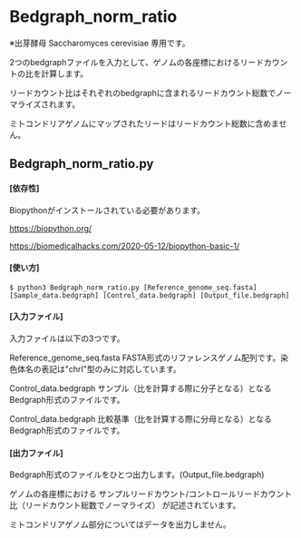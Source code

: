 # Bedgraph_norm_ratio
※出芽酵母 Saccharomyces cerevisiae 専用です。

2つのbedgraphファイルを入力として、ゲノムの各座標におけるリードカウントの比を計算します。

リードカウント比はそれぞれのbedgraphに含まれるリードカウント総数でノーマライズされます。

ミトコンドリアゲノムにマップされたリードはリードカウント総数に含めません。

## Bedgraph_norm_ratio.py
#### [依存性]
Biopythonがインストールされている必要があります。

https://biopython.org/

https://biomedicalhacks.com/2020-05-12/biopython-basic-1/


#### [使い方]  
```$ python3 Bedgraph_norm_ratio.py [Reference_genome_seq.fasta] [Sample_data.bedgraph] [Control_data.bedgraph] [Output_file.bedgraph]```

#### [入力ファイル]
入力ファイルは以下の3つです。

Reference_genome_seq.fasta FASTA形式のリファレンスゲノム配列です。染色体名の表記は"chrI"型のみに対応しています。

Control_data.bedgraph サンプル（比を計算する際に分子となる）となるBedgraph形式のファイルです。

Control_data.bedgraph 比較基準（比を計算する際に分母となる）となるBedgraph形式のファイルです。

#### [出力ファイル]
Bedgraph形式のファイルをひとつ出力します。(Output_file.bedgraph)

ゲノムの各座標における サンプルリードカウント/コントロールリードカウント比（リードカウント総数でノーマライズ） が記述されています。

ミトコンドリアゲノム部分についてはデータを出力しません。
